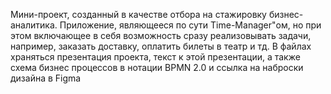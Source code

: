 Мини-проект, созданный в качестве отбора на стажировку бизнес-аналитика.
Приложение, являющееся по сути Time-Manager"ом, но при этом включающее в себя возможность сразу реализовывать задачи, например, заказать доставку, оплатить билеты в театр и тд.
В файлах храняться презентация проекта, текст к этой презентации, а также схема бизнес процессов в нотации BPMN 2.0 и ссылка на наброски дизайна в Figma
